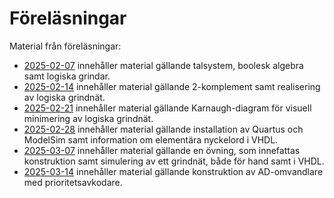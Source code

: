 # Föreläsningar

Material från föreläsningar:
* [2025-02-07](./2025-02-07/) innehåller material gällande talsystem, boolesk algebra samt logiska grindar.
* [2025-02-14](./2025-02-14/) innehåller material gällande 2-komplement samt realisering av logiska grindnät.
* [2025-02-21](./2025-02-21/) innehåller material gällande Karnaugh-diagram för visuell minimering av logiska grindnät.
* [2025-02-28](./2025-02-28/) innehåller material gällande installation av Quartus och ModelSim samt information
om elementära nyckelord i VHDL.
* [2025-03-07](./2025-03-07/) innehåller material gällande en övning, som innefattas konstruktion
samt simulering av ett grindnät, både för hand samt i VHDL.
* [2025-03-14](./2025-03-14/) innehåller material gällande konstruktion av AD-omvandlare med prioritetsavkodare.